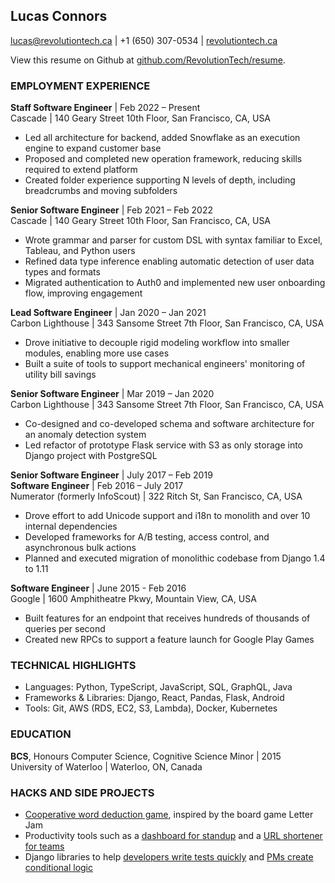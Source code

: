 ## Lucas Connors

lucas@revolutiontech.ca | +1 (650) 307-0534 | [revolutiontech.ca](https://revolutiontech.ca/)

View this resume on Github at [github.com/RevolutionTech/resume](https://github.com/RevolutionTech/resume).

### EMPLOYMENT EXPERIENCE

**Staff Software Engineer** | Feb 2022 – Present
<br />Cascade | 140 Geary Street 10th Floor, San Francisco, CA, USA

- Led all architecture for backend, added Snowflake as an execution engine to expand customer base
- Proposed and completed new operation framework, reducing skills required to extend platform
- Created folder experience supporting N levels of depth, including breadcrumbs and moving subfolders

**Senior Software Engineer** | Feb 2021 – Feb 2022
<br />Cascade | 140 Geary Street 10th Floor, San Francisco, CA, USA

- Wrote grammar and parser for custom DSL with syntax familiar to Excel, Tableau, and Python users
- Refined data type inference enabling automatic detection of user data types and formats
- Migrated authentication to Auth0 and implemented new user onboarding flow, improving engagement

**Lead Software Engineer** | Jan 2020 – Jan 2021
<br />Carbon Lighthouse | 343 Sansome Street 7th Floor, San Francisco, CA, USA

- Drove initiative to decouple rigid modeling workflow into smaller modules, enabling more use cases
- Built a suite of tools to support mechanical engineers' monitoring of utility bill savings

**Senior Software Engineer** | Mar 2019 – Jan 2020
<br />Carbon Lighthouse | 343 Sansome Street 7th Floor, San Francisco, CA, USA

- Co-designed and co-developed schema and software architecture for an anomaly detection system
- Led refactor of prototype Flask service with S3 as only storage into Django project with PostgreSQL

**Senior Software Engineer** | July 2017 – Feb 2019
<br />**Software Engineer** | Feb 2016 – July 2017
<br />Numerator (formerly InfoScout) | 322 Ritch St, San Francisco, CA, USA

- Drove effort to add Unicode support and i18n to monolith and over 10 internal dependencies
- Developed frameworks for A/B testing, access control, and asynchronous bulk actions
- Planned and executed migration of monolithic codebase from Django 1.4 to 1.11

**Software Engineer** | June 2015 - Feb 2016
<br />Google | 1600 Amphitheatre Pkwy, Mountain View, CA, USA

- Built features for an endpoint that receives hundreds of thousands of queries per second
- Created new RPCs to support a feature launch for Google Play Games

### TECHNICAL HIGHLIGHTS

- Languages: Python, TypeScript, JavaScript, SQL, GraphQL, Java
- Frameworks & Libraries: Django, React, Pandas, Flask, Android
- Tools: Git, AWS (RDS, EC2, S3, Lambda), Docker, Kubernetes

### EDUCATION

**BCS**, Honours Computer Science, Cognitive Science Minor | 2015
<br />University of Waterloo | Waterloo, ON, Canada

### HACKS AND SIDE PROJECTS

- [Cooperative word deduction game](https://github.com/RevolutionTech/letter-joy), inspired by the board game Letter Jam
- Productivity tools such as a [dashboard for standup](https://github.com/RevolutionTech/rooster) and a [URL shortener for teams](https://github.com/RevolutionTech/goslinks)
- Django libraries to help [developers write tests quickly](https://github.com/RevolutionTech/django-pigeon) and [PMs create conditional logic](https://github.com/RevolutionTech/django-conditions)
